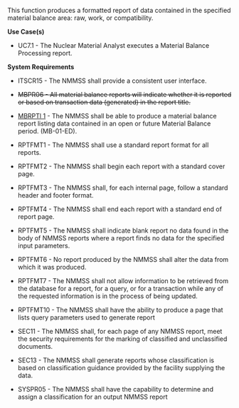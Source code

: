 This function produces a formatted report of data contained in the specified material balance area: raw, work, or compatibility.

**Use Case(s)**

- UC7.1 - The Nuclear Material Analyst executes a Material Balance Processing report.

**System Requirements**

- ITSCR15 - The NMMSS shall provide a consistent user interface.

- ~~MBPR06 - All material balance reports will indicate whether it is reported or based on transaction data (generated) in the report title.~~

- [MBRPTl 1](/Requirements/4.5-%2D-Material-Balance-Processing/MBRPT-1) - The NMMSS shall be able to produce a material balance report listing data contained in an open or future Material Balance period. (MB-01-ED).

- RPTFMT1 - The NMMSS shall use a standard report format for all reports.

- RPTFMT2 - The NMMSS shall begin each report with a standard cover page.

- RPTFMT3 - The NMMSS shall, for each internal page, follow a standard header and footer format.

- RPTFMT4 - The NMMSS shall end each report with a standard end of report page.

- RPTFMT5 - The NMMSS shall indicate blank report no data found in the body of NMMSS reports where a report finds no data for the specified input parameters.

- RPTFMT6 - No report produced by the NMMSS shall alter the data from which it was produced.

- RPTFMT7 - The NMMSS shall not allow information to be retrieved from the database for a report, for a query, or for a transaction while any of the requested information is in the process of being updated.

- RPTFMT10 - The NMMSS shall have the ability to produce a page that lists query parameters used to generate report

- SEC11 - The NMMSS shall, for each page of any NMMSS report, meet the security requirements for the marking of classified and unclassified documents.

- SEC13 - The NMMSS shall generate reports whose classification is based on classification guidance provided by the facility supplying the data.

- SYSPR05 - The NMMSS shall have the capability to determine and assign a classification for an output NMMSS report
